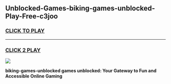 
## Unblocked-Games-biking-games-unblocked-Play-Free-c3joo
<h3>
<a href="https://premium76.site?title=biking-games-unblocked&ref=22A">CLICK TO PLAY</a></h3>
<hr>

<h3>
<a href="https://premium76.site?title=biking-games-unblocked&ref=22A">CLICK 2 PLAY</a>
  
</h3>

<a href="https://premium76.site?title=biking-games-unblocked&ref=22A"><img src="https://clearcache.store/games.png"></a>


**biking-games-unblocked games unblocked: Your Gateway to Fun and Accessible Online Gaming**
